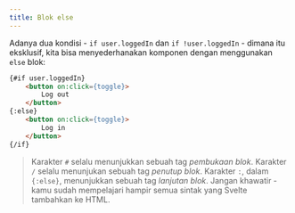 ```yaml
---
title: Blok else
---
```


Adanya dua kondisi - `if user.loggedIn` dan `if !user.loggedIn` - dimana itu eksklusif, kita bisa menyederhanakan komponen dengan menggunakan `else` blok:

```html
{#if user.loggedIn}
	<button on:click={toggle}>
		Log out
	</button>
{:else}
	<button on:click={toggle}>
		Log in
	</button>
{/if}
```

> Karakter `#` selalu menunjukkan sebuah tag *pembukaan blok*. Karakter `/` selalu menunjukan sebuah tag *penutup blok*. Karakter `:`, dalam `{:else}`, menunjukkan sebuah tag *lanjutan blok*. Jangan khawatir - kamu sudah mempelajari hampir semua sintak yang Svelte tambahkan ke HTML.
